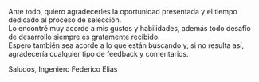 Ante todo, quiero agradecerles la oportunidad presentada y el tiempo dedicado al proceso de selección.<br>
Lo encontré muy acorde a mis gustos y habilidades, además todo desafío de desarrollo siempre es gratamente recibido.<br>
Espero también sea acorde a lo que están buscando y, si no resulta así, agradecería cualquier tipo de feedback y comentarios.<br>

Saludos, Ingeniero Federico Elias
